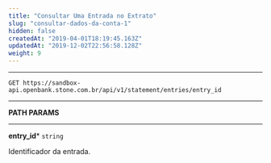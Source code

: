 ```yaml
---
title: "Consultar Uma Entrada no Extrato"
slug: "consultar-dados-da-conta-1"
hidden: false
createdAt: "2019-04-01T18:19:45.163Z"
updatedAt: "2019-12-02T22:56:58.128Z"
weight: 9
---
```


---

```http 
GET https://sandbox-api.openbank.stone.com.br/api/v1/statement/entries/entry_id
```
---


**PATH PARAMS**

---

**entry_id***  `string`

Identificador da entrada.